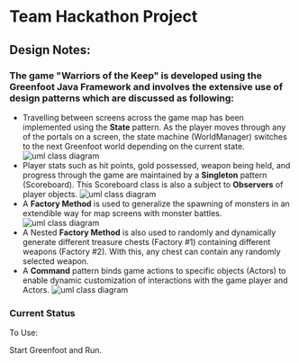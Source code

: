 # Team Hackathon Project
## Design Notes:
### The game "Warriors of the Keep" is developed using the Greenfoot Java Framework and involves the extensive use of design patterns which are discussed as following:
* Travelling between screens across the game map has been implemented using the **State** pattern. As the player moves through any of the portals on a screen, the state machine (WorldManager) switches to the next Greenfoot world depending on the current state. 
![uml class diagram](https://github.com/nguyensjsu/fa19-202-los-jefes/blob/master/GameCode/documents/StateMachineClassDiagram.png)
* Player stats such as hit points, gold possessed, weapon being held, and progress through the game are maintained by a **Singleton** pattern (Scoreboard). This Scoreboard class is also a subject to **Observers** of player objects.
![uml class diagram](https://github.com/nguyensjsu/fa19-202-los-jefes/blob/master/GameCode/documents/ObserverPattern_singletonClassDiagram.png)
* A **Factory Method** is used to generalize the spawning of monsters in an extendible way for map screens with monster battles.
![uml class diagram](https://github.com/nguyensjsu/fa19-202-los-jefes/blob/master/GameCode/documents/FactoryClassDiagram.png)
* A Nested **Factory Method** is also used to randomly and dynamically generate different treasure chests (Factory #1) containing different weapons (Factory #2). With this, any chest can contain any randomly selected weapon.
* A **Command** pattern binds game actions to specific objects (Actors) to enable dynamic customization of interactions with the game player and Actors.
![uml class diagram](https://github.com/nguyensjsu/fa19-202-los-jefes/blob/master/GameCode/documents/CommandPattern.svg)

### Current Status
To Use:

Start Greenfoot and Run.
